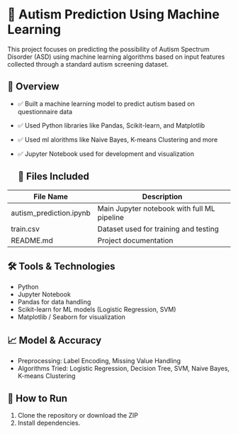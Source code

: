# 🧠 Autism Prediction Using Machine Learning

This project focuses on predicting the possibility of Autism Spectrum Disorder (ASD) using machine learning algorithms based on input features collected through a standard autism screening dataset.

## 📌 Overview

- ✅ Built a machine learning model to predict autism based on questionnaire data
- ✅ Used Python libraries like Pandas, Scikit-learn, and Matplotlib
- ✅ Used ml alorithms like Naive Bayes, K-means Clustering and more
- ✅ Jupyter Notebook used for development and visualization

  ## 📂 Files Included

| File Name                | Description                             |
|--------------------------|-----------------------------------------|
| autism_prediction.ipynb | Main Jupyter notebook with full ML pipeline |
| train.csv             | Dataset used for training and testing  |
| README.md               | Project documentation  |

## 🛠 Tools & Technologies

- Python
- Jupyter Notebook
- Pandas for data handling
- Scikit-learn for ML models (Logistic Regression, SVM)
- Matplotlib / Seaborn for visualization

## 📈 Model & Accuracy

- Preprocessing: Label Encoding, Missing Value Handling
- Algorithms Tried: Logistic Regression, Decision Tree, SVM, Naive Bayes, K-means Clustering

## 🚀 How to Run

1. Clone the repository or download the ZIP
2. Install dependencies.





